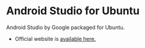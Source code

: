 Android Studio for Ubuntu
=====================

Android Studio by Google packaged for Ubuntu.
 - Official website is [available here.](http://paolorotolo.github.io/android-studio/)
